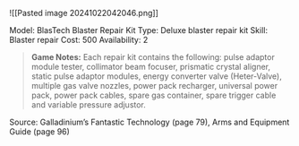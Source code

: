 ![[Pasted image 20241022042046.png]]

Model: BlasTech Blaster Repair Kit
Type: Deluxe blaster repair kit
Skill: Blaster repair
Cost: 500
Availability: 2

> **Game Notes:** Each repair kit contains the following: pulse adaptor module tester, collimator beam focuser, prismatic crystal aligner, static pulse adaptor modules, energy converter valve (Heter-Valve), multiple gas valve nozzles, power pack recharger, universal power pack, power pack cables, spare gas container, spare trigger cable and variable pressure adjustor.

Source: Galladinium’s Fantastic Technology (page 79), Arms and Equipment Guide (page 96)